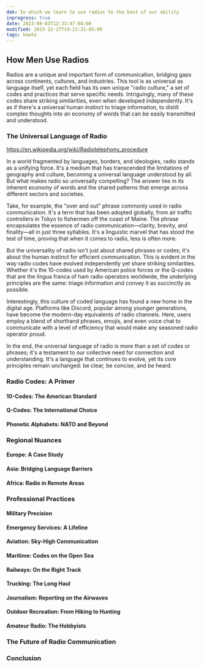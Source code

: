 ```yaml
---
dek: In which we learn to use radios to the best of our ability
inprogress: true
date: 2023-09-03T12:33:47-04:00
modified: 2023-12-17T19:11:21-05:00
tags: howto 
---
```


## How Men Use Radios

Radios are a unique and important form of communication, bridging gaps across continents, cultures, and industries. This tool is as universal as language itself, yet each field has its own unique "radio culture," a set of codes and practices that serve specific needs. Intriguingly, many of these codes share striking similarities, even when developed independently. It's as if there's a universal human instinct to triage information, to distill complex thoughts into an economy of words that can be easily transmitted and understood.

### The Universal Language of Radio

<https://en.wikipedia.org/wiki/Radiotelephony_procedure>

In a world fragmented by languages, borders, and ideologies, radio stands as a unifying force. It's a medium that has transcended the limitations of geography and culture, becoming a universal language understood by all. But what makes radio so universally compelling? The answer lies in its inherent economy of words and the shared patterns that emerge across different sectors and societies.

Take, for example, the "over and out" phrase commonly used in radio communication. It's a term that has been adopted globally, from air traffic controllers in Tokyo to fishermen off the coast of Maine. The phrase encapsulates the essence of radio communication—clarity, brevity, and finality—all in just three syllables. It's a linguistic marvel that has stood the test of time, proving that when it comes to radio, less is often more.

But the universality of radio isn't just about shared phrases or codes; it's about the human instinct for efficient communication. This is evident in the way radio codes have evolved independently yet share striking similarities. Whether it's the 10-codes used by American police forces or the Q-codes that are the lingua franca of ham radio operators worldwide, the underlying principles are the same: triage information and convey it as succinctly as possible.

Interestingly, this culture of coded language has found a new home in the digital age. Platforms like Discord, popular among younger generations, have become the modern-day equivalents of radio channels. Here, users employ a blend of shorthand phrases, emojis, and even voice chat to communicate with a level of efficiency that would make any seasoned radio operator proud.

In the end, the universal language of radio is more than a set of codes or phrases; it's a testament to our collective need for connection and understanding. It's a language that continues to evolve, yet its core principles remain unchanged: be clear, be concise, and be heard.

### Radio Codes: A Primer

#### 10-Codes: The American Standard

#### Q-Codes: The International Choice

#### Phonetic Alphabets: NATO and Beyond

### Regional Nuances

#### Europe: A Case Study

#### Asia: Bridging Language Barriers

#### Africa: Radio in Remote Areas

### Professional Practices

#### Military Precision

#### Emergency Services: A Lifeline

#### Aviation: Sky-High Communication

#### Maritime: Codes on the Open Sea

#### Railways: On the Right Track

#### Trucking: The Long Haul

#### Journalism: Reporting on the Airwaves

#### Outdoor Recreation: From Hiking to Hunting

#### Amateur Radio: The Hobbyists

### The Future of Radio Communication

### Conclusion